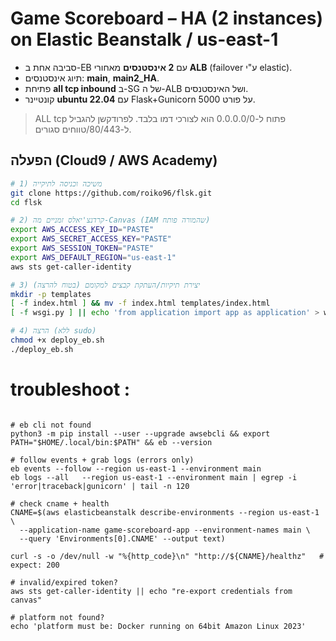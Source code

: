 # Game Scoreboard – HA (2 instances) on Elastic Beanstalk / us-east-1

- סביבה אחת ב-EB עם **2 אינסטנסים** מאחורי **ALB** (failover ע"י elastic).
- תיוג אינסטנסים: **main**, **main2_HA**.
- פתיחת **all tcp inbound**  ב-SG של ה-ALB ושל האינסטנסים.
- קונטיינר **ubuntu 22.04** עם Flask+Gunicorn על פורט 5000.

> ALL tcp פתוח ל-0.0.0.0/0 הוא לצורכי דמו בלבד. לפרודקשן להגביל ל-80/443/טווחים סגורים.

## הפעלה (Cloud9 / AWS Academy)
```bash
# 1) משיכה וכניסה לתיקייה
git clone https://github.com/roiko96/flsk.git
cd flsk

# 2) קרדנצ'יאלס זמניים מה-Canvas (IAM שהמורה פותח)
export AWS_ACCESS_KEY_ID="PASTE"
export AWS_SECRET_ACCESS_KEY="PASTE"
export AWS_SESSION_TOKEN="PASTE"
export AWS_DEFAULT_REGION="us-east-1"
aws sts get-caller-identity

# 3) יצירת תיקיות/העתקת קבצים למקומם (בטוח להרצה)
mkdir -p templates
[ -f index.html ] && mv -f index.html templates/index.html
[ -f wsgi.py ] || echo 'from application import app as application' > wsgi.py

# 4) הרצה (ללא sudo)
chmod +x deploy_eb.sh
./deploy_eb.sh
```
# troubleshoot : 

```

# eb cli not found 
python3 -m pip install --user --upgrade awsebcli && export PATH="$HOME/.local/bin:$PATH" && eb --version

# follow events + grab logs (errors only)
eb events --follow --region us-east-1 --environment main
eb logs --all   --region us-east-1 --environment main | egrep -i 'error|traceback|gunicorn' | tail -n 120

# check cname + health
CNAME=$(aws elasticbeanstalk describe-environments --region us-east-1 \
  --application-name game-scoreboard-app --environment-names main \
  --query 'Environments[0].CNAME' --output text)

curl -s -o /dev/null -w "%{http_code}\n" "http://${CNAME}/healthz"   # expect: 200

# invalid/expired token?
aws sts get-caller-identity || echo "re-export credentials from canvas"

# platform not found?
echo 'platform must be: Docker running on 64bit Amazon Linux 2023'
